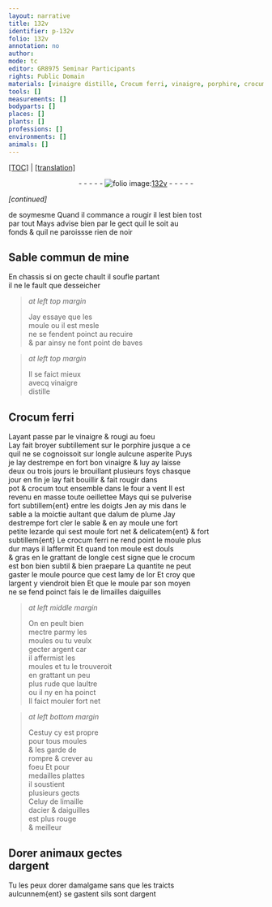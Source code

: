 ```yaml
---
layout: narrative
title: 132v
identifier: p-132v
folio: 132v
annotation: no
author:
mode: tc
editor: GR8975 Seminar Participants
rights: Public Domain
materials: [vinaigre distille, Crocum ferri, vinaigre, porphire, crocum, alum de plume, crocum ferri, or, argent, limailles daiguilles, limaille dacier & daiguilles, amalgame]
tools: []
measurements: []
bodyparts: []
places: []
plants: []
professions: []
environments: []
animals: []
---
```


<p><a href="{{ site.baseurl }}/diplomatic/">[TOC]</a> | <a href="{{ site.baseurl }}/texts/p-132v_tl/">[translation]</a></p><div class="folio" align="center">- - - - - <a href="http://gallica.bnf.fr/ark:/12148/btv1b10500001g/f270.item.r=" target="_blank"><img src="https://cu-mkp.github.io/2017-workshop-edition/assets/photo-icon.png" alt="folio image: " style="display:inline-block; margin-bottom:-3px;"/>132v</a> - - - - - </div>  
 
*[continued]*
  
de soymesme Quand il commance a rougir il lest bien tost<br/> par tout Mays advise bien par le gect quil le soit au<br/> fonds & quil ne paroissse rien de noir
 
 
  

## Sable commun de mine

 
En chassis si on gecte chault il soufle partant<br/> il ne le fault que desseicher
 
> *at left top margin*
> 
> 
>   Jay essaye que les<br/> moule ou il est mesle<br/> ne se fendent poinct au recuire<br/> & par ainsy ne font point de baves
 
> *at left top margin*
> 
> 
>   Il se faict mieux<br/> avecq <span class="m">vinaigre<br/> distille</span>
 
 
  

## <span class="m">Crocum ferri</span>

 
Layant passe par le <span class="m">vinaigre</span> & rougi au foeu<br/> Lay fait broyer subtillement sur le <span class="m">porphire</span> jusque a ce<br/> quil ne se cognoissoit sur longle aulcune asperite Puys<br/> je lay destrempe en fort bon <span class="m">vinaigre</span> & luy ay laisse<br/> deux ou trois jours le brouillant plusieurs foys chasque <br/> jour en fin je lay fait bouillir & fait rougir dans<br/> pot & <span class="m">crocum</span> tout ensemble dans le four a vent Il est<br/> revenu en masse toute oeillettee Mays qui se pulverise<br/> fort subtillem{ent} entre les doigts Jen ay mis dans le<br/> sable <span class="del">a</span> la moictie aultant que d<span class="m">alum de plume</span> Jay<br/> destrempe fort cler le sable & en ay moule une fort<br/> petite lezarde qui sest moule fort net & delicatem{ent} & fort<br/> subtillem{ent} Le <span class="m">crocum ferri</span> ne rend point le moule plus<br/> dur mays il laffermit Et quand ton moule est douls<br/> & gras en le grattant de longle cest signe que le <span class="m">crocum</span><br/> est bon bien subtil & bien praepare La quantite ne peut<br/> gaster le moule pource que cest lamy de l<span class="m">or</span> Et croy que<br/> l<span class="m">argent</span> y viendroit bien Et que le moule par son moyen<br/> ne se fend poinct <span class="add">fais le de <span class="m">limailles daiguilles</span></span>
 
> *at left middle margin*
> 
> 
>   On en peult bien<br/> mectre parmy les<br/> moules ou tu veulx<br/> gecter <span class="m">argent</span> car<br/> il affermist les<br/> moules et tu le trouveroit<br/> en grattant un peu<br/> plus rude que laultre<br/> ou il ny en ha poinct<br/> Il faict mouler fort net
 
> *at left bottom margin*
> 
> 
>   Cestuy cy est propre<br/> pour tous moules<br/> & les garde de<br/> rompre & crever au<br/> foeu Et pour<br/> medailles plattes<br/> il soustient<br/> plusieurs gects<br/> Celuy de <span class="m">limaille<br/> dacier & daiguilles</span><br/> est plus rouge<br/> & meilleur
 
 
  

## Dorer animaux gectes<br/> d<span class="m">argent</span>

 
Tu les peux dorer d<span class="m">amalgame</span> sans que les traicts<br/> aulcunnem{ent} se gastent sils sont d<span class="m">argent</span>
 
